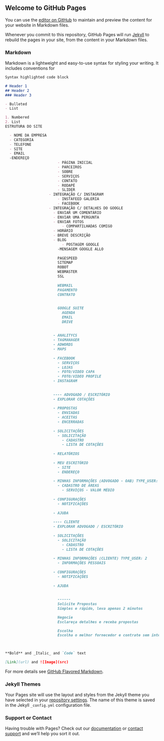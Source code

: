 ## Welcome to GitHub Pages

You can use the [editor on GitHub](https://github.com/on-digitalstudio/how-works/edit/master/index.md) to maintain and preview the content for your website in Markdown files.

Whenever you commit to this repository, GitHub Pages will run [Jekyll](https://jekyllrb.com/) to rebuild the pages in your site, from the content in your Markdown files.

### Markdown

Markdown is a lightweight and easy-to-use syntax for styling your writing. It includes conventions for

```markdown
Syntax highlighted code block

# Header 1
## Header 2
### Header 3

- Bulleted
- List

1. Numbered
2. List
ESTRUTURA DO SITE

  - NOME DA EMPRESA
  - CATEGORIA
  - TELEFONE
  - SITE
  - EMAIL
  -ENDEREÇO
                        - PÁGINA INICIAL
                        - PARCEIROS
                        - SOBRE
                        - SERVIÇOS
                        - CONTATO
                        - RODAPÉ
                        - SLIDER
                    - INTEGRAÇÃO C/ INSTAGRAM
                        - INSTAFEED GALERIA
                        - FACEBOOK
                    - INTEGRAÇÃO C/ DETALHES DO GOOGLE
                      - ENVIAR UM COMENTÁRIO
                      - ENVIAR UMA PERGUNTA
                      - ENVIAR FOTOS
                          - COMPARTILHADAS COMIGO
                      - HORÁRIO
                      - BREVE DESCRIÇÃO
                      - BLOG
                          - POSTAGEM GOOGLE
                        -MENSAGEM GOOGLE ALLO
                        
                        PAGESPEED
                        SITEMAP
                        ROBOT
                        WEBMASTER
                        SSL
                        
                        WEBMAIL
                        PAGAMENTO
                        CONTRATO
                        
                        
                        GOOGLE SUITE
                          AGENDA
                          EMAIL
                          DRIVE
                          
                          
                      - ANALITYCS
                      - TAGMANAGER
                      - ADWORDS
                      - MAPS
                      
                      - FACEBOOK
                        - SERVIÇOS
                        - LOJAS
                        - FOTO/VIDEO CAPA
                        - FOTO/VIDEO PROFILE
                      - INSTAGRAM
                      
                      
                      ---- ADVOGADO / ESCRITÓRIO
                      - EXPLORAR COTAÇÕES
                      
                      - PROPOSTAS
                        - ENVIADAS
                        - ACEITAS
                        - ENCERRADAS
                        
                      - SOLICITAÇÕES
                        - SOLICITAÇÃO
                          - CADASTRO
                          - LISTA DE COTAÇÕES
                        
                      - RELATÓRIOS
                      
                      - MEU ESCRITÓRIO
                        - SITE
                        - ENDEREÇO
                        
                      - MINHAS INFORMAÇÕES (ADVOGADO - OAB) TYPE_USER: 1
                        - CADASTRO DE ÁREAS
                          - SERVIÇOS - VALOR MÉDIO
                        
                      - CONFIGURAÇÕES
                        - NOTIFICAÇÕES
                        
                      - AJUDA
                      
                      ---- CLIENTE
                      - EXPLORAR ADVOGADO / ESCRITÓRIO 
                      
                      - SOLICITAÇÕES
                        - SOLICITAÇÃO
                          - CADASTRO
                          - LISTA DE COTAÇÕES
                        
                      - MINHAS INFORMAÇÕES (CLIENTE) TYPE_USER: 2
                        - INFORMAÇÕES PESSOAIS
                        
                      - CONFIGURAÇÕES
                        - NOTIFICAÇÕES
                        
                      - AJUDA
                        
                        
                        ------
                        Solicite Propostas
                        Simples e rápido, leva apenas 2 minutos

                        Negocie
                        Esclareça detalhes e receba propostas

                        Escolha
                        Escolha o melhor fornecedor e contrate sem intermediários
                        
                      

**Bold** and _Italic_ and `Code` text

[Link](url) and ![Image](src)
```

For more details see [GitHub Flavored Markdown](https://guides.github.com/features/mastering-markdown/).

### Jekyll Themes

Your Pages site will use the layout and styles from the Jekyll theme you have selected in your [repository settings](https://github.com/on-digitalstudio/how-works/settings). The name of this theme is saved in the Jekyll `_config.yml` configuration file.

### Support or Contact

Having trouble with Pages? Check out our [documentation](https://help.github.com/categories/github-pages-basics/) or [contact support](https://github.com/contact) and we’ll help you sort it out.
